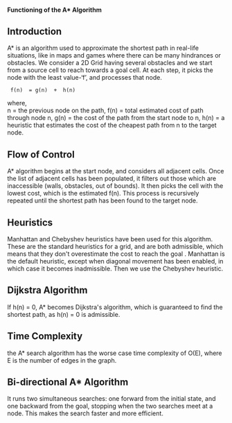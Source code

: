 #### Functioning of the A* Algorithm ####

Introduction
------------
A* is an algorithm used to approximate the shortest path in real-life situations, like in maps and games where there can be many hindrances or obstacles. We consider a 2D Grid having several obstacles and we start from a source cell to reach towards a goal cell. At each step, it picks the node with the least value-‘f’, and processes that node.

````
 f(n)  = g(n)  +  h(n)
````
where,                           	
n = the previous node on the path,
f(n) = total estimated cost of path through node n,
g(n) = the cost of the path from the start node to n,
h(n) = a heuristic that estimates the cost of the cheapest path from n to the target node.

Flow of Control
---------------
A* algorithm begins at the start node, and considers all adjacent cells. Once the list of adjacent cells has been populated, it filters out those which are inaccessible (walls, obstacles, out of bounds). It then picks the cell with the lowest cost, which is the estimated f(n). This process is recursively repeated until the shortest path has been found to the target node.

Heuristics
----------

Manhattan and Chebyshev heuristics have been used for this algorithm. These are the standard heuristics for a grid, and are both admissible, which means that they don't overestimate the cost to reach the goal . Manhattan is the default heuristic, except when diagonal movement has been enabled, in which case it becomes inadmissible. Then we use the Chebyshev heuristic.

Dijkstra Algorithm
--------
If h(n) = 0, A* becomes Dijkstra's algorithm, which is guaranteed to find the shortest path, as h(n) = 0 is admissible.

Time Complexity
---------------
the A* search algorithm has the worse case time complexity of O(E), where E is the number of edges in the graph.

Bi-directional A* Algorithm
------------------------
It runs two simultaneous searches: one forward from the initial state, and one backward from the goal, stopping when the two searches meet at a node. This makes the search faster and more efficient.
